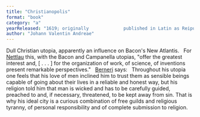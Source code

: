 ```yaml
---
title: "Christianopolis"
format: "book"
category: "a"
yearReleased: "1619; originally 			published in Latin as Reipublicae Christianopolitanae Descriptio"
author: "Johann Valentin Andreae"
---
```

 Dull Christian utopia, apparently an influence on Bacon's New  Atlantis.
  
 For <a href="biblio.htm#Nettlau: Esbozo">Nettlau</a> this, with the  Bacon and Campanella utopias, "offer  the greatest interest and, [ . . . ] for the organization of work,  of science, of inventions present remarkable perspectives."
  
 <a href="biblio.htm#Berneri">Berneri</a> says:
  
 Throughout his utopia one feels that his love of men inclined him to  trust them as sensible beings capable of going about their lives in  a reliable and honest way, but his religion told him that man is  wicked and has to be carefully guided, preached to and, if  necessary, threatened, to be kept away from sin. That is why his  ideal city is a curious combination of free guilds and religious  tyranny, of personal responsibility and of complete submission to  religion.